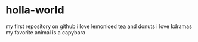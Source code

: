 # holla-world
my first repository on github
i love lemoniced tea and donuts
i love kdramas 
my favorite animal is a capybara
